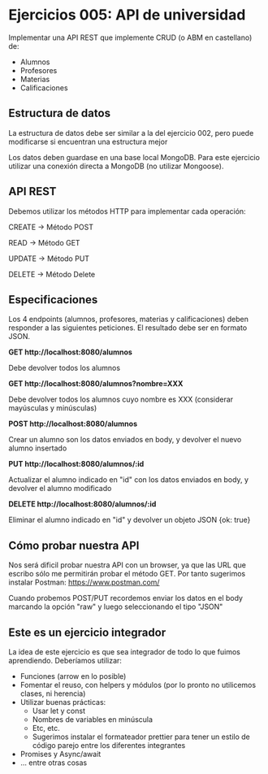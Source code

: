 # Ejercicios 005: API de universidad

Implementar una API REST que implemente CRUD (o ABM en castellano) de:

- Alumnos
- Profesores
- Materias
- Calificaciones

## Estructura de datos

La estructura de datos debe ser similar a la del ejercicio 002, pero puede modificarse si encuentran una estructura mejor

Los datos deben guardase en una base local MongoDB. Para este ejercicio utilizar una conexión directa a MongoDB (no utilizar Mongoose).

## API REST

Debemos utilizar los métodos HTTP para implementar cada operación:

CREATE -> Método POST

READ -> Método GET

UPDATE -> Método PUT

DELETE -> Método Delete

## Especificaciones

Los 4 endpoints (alumnos, profesores, materias y calificaciones) deben responder a las siguientes peticiones. El resultado debe ser en formato JSON.

**GET http://localhost:8080/alumnos**

Debe devolver todos los alumnos

**GET http://localhost:8080/alumnos?nombre=XXX**

Debe devolver todos los alumnos cuyo nombre es XXX (considerar mayúsculas y minúsculas)

**POST http://localhost:8080/alumnos**

Crear un alumno son los datos enviados en body, y devolver el nuevo alumno insertado

**PUT http://localhost:8080/alumnos/:id**

Actualizar el alumno indicado en "id" con los datos enviados en body, y devolver el alumno modificado

**DELETE http://localhost:8080/alumnos/:id**

Eliminar el alumno indicado en "id" y devolver un objeto JSON {ok: true}

## Cómo probar nuestra API

Nos será dificil probar nuestra API con un browser, ya que las URL que escribo sólo me permitirán probar el método GET.
Por tanto sugerimos instalar Postman: https://www.postman.com/

Cuando probemos POST/PUT recordemos enviar los datos en el body marcando la opción "raw" y luego seleccionando el tipo "JSON"

## Este es un ejercicio integrador

La idea de este ejercicio es que sea integrador de todo lo que fuimos aprendiendo. Deberíamos utilizar:

- Funciones (arrow en lo posible)
- Fomentar el reuso, con helpers y módulos (por lo pronto no utilicemos clases, ni herencia)
- Utilizar buenas prácticas:
  - Usar let y const
  - Nombres de variables en minúscula
  - Etc, etc.
  - Sugerimos instalar el formateador prettier para tener un estilo de código parejo entre los diferentes integrantes
- Promises y Async/await
- ... entre otras cosas
